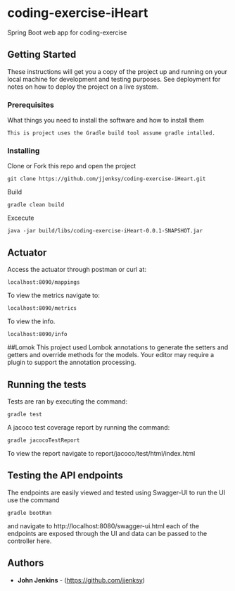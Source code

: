 
# coding-exercise-iHeart
Spring Boot web app for coding-exercise

## Getting Started

These instructions will get you a copy of the project up and running on your local machine for development and testing purposes. See deployment for notes on how to deploy the project on a live system.

### Prerequisites

What things you need to install the software and how to install them

```
This is project uses the Gradle build tool assume gradle intalled.
```

### Installing

Clone or Fork this repo and open the project

```
git clone https://github.com/jjenksy/coding-exercise-iHeart.git
```

Build

```
gradle clean build
```
Excecute

```
java -jar build/libs/coding-exercise-iHeart-0.0.1-SNAPSHOT.jar
```

## Actuator
Access the actuator through postman or curl at:
```
localhost:8090/mappings
```
To view the metrics navigate to:

```
localhost:8090/metrics
```
To view the info.
```
localhost:8090/info
```

##Lomok
This project used Lombok annotations to generate the setters and
getters and override methods for the models. Your editor may require 
a plugin to support the annotation processing.
## Running the tests
Tests are ran by executing the command:
```
gradle test
```
A jacoco test coverage report by running the command:
```
gradle jacocoTestReport
```

To view the report navigate to report/jacoco/test/html/index.html

## Testing the API endpoints
The endpoints are easily viewed and tested using Swagger-UI to run the UI use the command
```
gradle bootRun
```
and navigate to http://localhost:8080/swagger-ui.html each of the endpoints are exposed through the UI and data can be 
passed to the controller here.


## Authors

* **John Jenkins** - (https://github.com/jjenksy)
